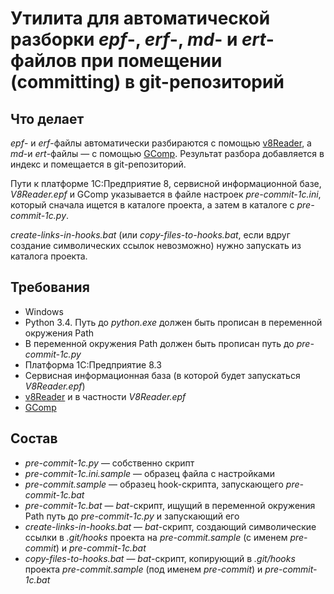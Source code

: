 Утилита для автоматической разборки *epf*-, *erf*-, *md*- и *ert*-файлов при помещении (committing) в git-репозиторий
===

Что делает
---

*epf*- и *erf*-файлы автоматически разбираются с помощью [v8Reader](https://github.com/xDrivenDevelopment/v8Reader), а 
*md*-и *ert*-файлы — с помощью [GComp](http://1c.alterplast.ru/gcomp/). Результат разбора добавляется в индекс и 
помещается в git-репозиторий.

Пути к платформе 1С:Предприятие 8, сервисной информационной базе, *V8Reader.epf* и GComp указывается в файле настроек 
*pre-commit-1c.ini*, который сначала ищется в каталоге проекта, а затем в каталоге с *pre-commit-1c.py*.

*create-links-in-hooks.bat* (или *copy-files-to-hooks.bat*, если вдруг создание символических ссылок невозможно) нужно 
запускать из каталога проекта.

Требования
---

- Windows
- Python 3.4. Путь до *python.exe* должен быть прописан в переменной окружения Path
- В переменной окружения Path должен быть прописан путь до *pre-commit-1c.py*
- Платформа 1С:Предприятие 8.3
- Сервисная информационная база (в которой будет запускаться *V8Reader.epf*)
- [v8Reader](https://github.com/xDrivenDevelopment/v8Reader) и в частности *V8Reader.epf*
- [GComp](http://1c.alterplast.ru/gcomp/)

Состав
---

- *pre-commit-1c.py* — cобственно скрипт
- *pre-commit-1c.ini.sample* — образец файла с настройками
- *pre-commit.sample* — образец hook-скрипта, запускающего *pre-commit-1c.bat*
- *pre-commit-1c.bat* — *bat*-скрипт, ищущий в переменной окружения Path путь до *pre-commit-1c.py* и запускающий его
- *create-links-in-hooks.bat* — *bat*-скрипт, создающий символические ссылки в *.git/hooks* проекта на 
*pre-commit.sample* (c именем *pre-commit*) и *pre-commit-1c.bat*
- *copy-files-to-hooks.bat* — *bat*-скрипт, копирующий в *.git/hooks* проекта *pre-commit.sample* (под именем 
*pre-commit*) и *pre-commit-1c.bat*